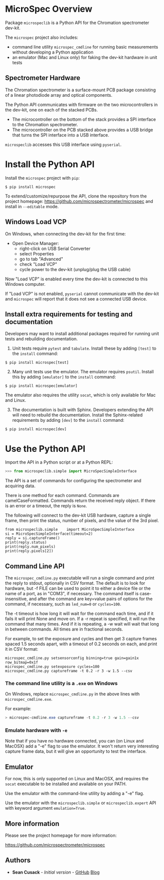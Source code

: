 # MicroSpec Overview
Package `microspeclib` is a Python API for the Chromation
spectrometer dev-kit.

The `microspec` project also includes:

- command line utility `microspec_cmdline` for running basic
  measurements without developing a Python application
- an emulator (Mac and Linux only) for faking the dev-kit
  hardware in unit tests

## Spectrometer Hardware

The Chromation spectrometer is a surface-mount PCB package
consisting of a linear photodiode array and optical components.

The Python API communicates with firmware on the two
microcontrollers in the dev-kit, one on each of the stacked PCBs.

- The microcontroller on the bottom of the stack provides a SPI
interface to the Chromation spectrometer.
- The microcontroller on the PCB stacked above provides a USB
  bridge that turns the SPI interface into a USB interface.

`microspeclib` accesses this USB interface using `pyserial`.

# Install the Python API

Install the `microspec` project with `pip`:

```
$ pip install microspec
```

To extend/customize/repurpose the API, clone the repository from
the project homepage:
<https://github.com/microspectrometer/microspec> and install in
`--editable` mode.

## Windows Load VCP
On Windows, when connecting the dev-kit for the first time:

- Open Device Manager:
    - right-click on USB Serial Converter
    - select Properties
    - go to tab "Advanced"
    - check "Load VCP"
    - cycle power to the dev-kit (unplug/plug the USB cable)

Now "Load VCP" is enabled every time the dev-kit is connected to
this Windows computer.

If "Load VCP" is not enabled, `pyserial` cannot communicate with
the dev-kit and `microspec` will report that it does not see a
connected USB device.

## Install extra requirements for testing and documentation

Developers may want to install additional packages required for
running unit tests and rebuilding documentation.

1. Unit tests require `pytest` and `tabulate`. Install these by
   adding `[test]` to the `install` command:

```
$ pip install microspec[test]
```

2. Many unit tests use the emulator. The emulator requires
   `psutil`. Install this by adding `[emulator]` to the `install`
   command:

```
$ pip install microspec[emulator]
```

The emulator also requires the utility `socat`, which is only
available for Mac and Linux.

3. The documentation is built with Sphinx. Developers extending
   the API will need to rebuild the documentation. Install the
   Sphinx-related requirements by adding `[dev]` to the `install`
   command:

```
$ pip install microspec[dev]
```

# Use the Python API

Import the API in a Python script or at a Python REPL:

```python
>>> from microspeclib.simple import MicroSpecSimpleInterface
```

The API is a set of commands for configuring the spectrometer and
acquiring data.

There is one method for each command. Commands are
camelCaseFormatted. Commands return the received reply object. If
there is an error or a timeout, the reply is `None`.

The following will connect to the dev-kit USB hardware, capture a
single frame, then print the status, number of pixels, and the
value of the 3rd pixel.

```
from microspeclib.simple    import MicroSpecSimpleInterface
si = MicroSpecSimpleInterface(timeout=2)
reply = si.captureFrame()
print(reply.status)
print(reply.num_pixels)
print(reply.pixels[2])
```

## Command Line API

The `microspec_cmdline.py` executable will run a single command
and print the reply to stdout, optionally in CSV format. The
default is to look for hardware, but -f FILE can be used to point
it to either a device file or the name of a port, as in "COM3",
if necessary. The command itself is case-insensitive, and after
the command are key=value pairs of options for the command, if
necessary, such as `led_num=0` or `cycles=100`. 

The -t timeout is how long it will wait for the command each
time, and if it fails it will print None and move on. If a -r
repeat is specified, it will run the command that many times.
And if it is repeating, a -w wait will wait that long in between
commands. All times are in fractional seconds.

For example, to set the exposure and cycles and then get 3
capture frames spaced 1.5 seconds apart, with a timeout of 0.2
seconds on each, and print it in CSV format:

```
microspec_cmdline.py setsensorconfig binning=true gain=gain1x row_bitmap=0x1f
microspec_cmdline.py setexposure cycles=100
microspec_cmdline.py captureframe -t 0.2 -r 3 -w 1.5 --csv
```

### The command line utility is a `.exe` on Windows

On Windows, replace `microspec_cmdline.py` in the above lines
with `microspec_cmdline.exe`.

For example:

```powershell
> microspec-cmdline.exe captureframe -t 0.2 -r 3 -w 1.5 --csv
```

### Emulate hardware with `-e`

Note that if you have no hardware connected, you can (on Linux
and MacOSX) add a "-e" flag to use the emulator. It won't return
very interesting capture frame data, but it will give an
opportunity to test the interface.

## Emulator

For now, this is only supported on Linux and MacOSX, and requires
the `socat` executable to be installed and available on your PATH.

Use the emulator with the command-line utility by adding a "-e"
flag.

Use the emulator with the `microspeclib.simple` or
`microspeclib.expert` API with keyword argument `emulation=True`.

## More information
Please see the project homepage for more information:

<https://github.com/microspectrometer/microspec>

## Authors

- **Sean Cusack** - *Initial version* - [GitHub](https://github.com/eruciform) [Blog](https://eruciform.com)
